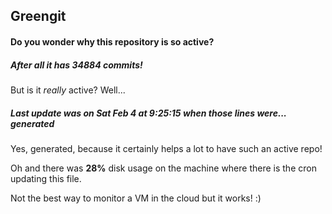 ## Greengit

#### Do you wonder why this repository is so active?

##### After all it has 34884 commits!

But is it *really* active? Well...

##### Last update was on Sat Feb 4 at 9:25:15 when those lines were... generated

Yes, generated, because it certainly helps a lot to have such an active repo!

Oh and there was **28%** disk usage on the machine
where there is the cron updating this file.

Not the best way to monitor a VM in the cloud but it works! :)
